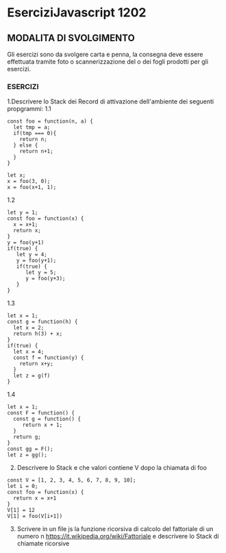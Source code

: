 # EserciziJavascript 1202

## MODALITA DI SVOLGIMENTO
Gli esercizi sono da svolgere carta e penna, la consegna deve essere effettuata tramite foto o scannerizzazione del o dei fogli prodotti per gli esercizi.

### ESERCIZI
1.Descrivere lo Stack dei Record di attivazione dell'ambiente dei seguenti propgrammi:
1.1

```
const foo = function(n, a) {
  let tmp = a;
  if(tmp === 0){
    return n;
  } else {
    return n+1;
  }
}

let x;
x = foo(3, 0);
x = foo(x+1, 1);
```
1.2
```
let y = 1;
const foo = function(x) {
  x = x+1;
  return x;
}
y = foo(y+1)
if(true) {
   let y = 4;
   y = foo(y+1);
   if(true) { 
      let y = 5;
      y = foo(y+3);
   }
}
```
1.3
```
let x = 1;
const g = function(h) {
  let x = 2;
  return h(3) + x;
}
if(true) {
  let x = 4;
  const f = function(y) {
    return x+y;
  }
  let z = g(f)
}
```
1.4
```
let x = 1;
const F = function() {
  const g = function() {
     return x + 1;
  }
  return g;
}
const gg = F();
let z = gg();
```

2. Descrivere lo Stack e che valori contiene V dopo la chiamata di foo
```
const V = [1, 2, 3, 4, 5, 6, 7, 8, 9, 10];
let i = 0;
const foo = function(x) {
  return x = x+1
}
V[1] = 12
V[1] = foo(V[i+1])
```

3. Scrivere in un file js la funzione ricorsiva di calcolo del fattoriale di un numero n https://it.wikipedia.org/wiki/Fattoriale e descrivere lo Stack di chiamate ricorsive
